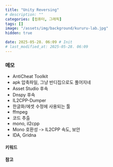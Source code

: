 ```yaml
---
title: "Unity Reversing"
# description: ""
categories: [컴퓨터, 그래픽]
tags: []
image: "/assets/img/background/kururu-lab.jpg"
hidden: true

date: 2025-05-28. 06:09 # Init
# last_modified_at: 2025-05-28. 06:09
---
```


### 메모

- AntiCheat Toolkit
- apk 압축파일, 그냥 반디집으로도 풀어지네
- Asset Studio 후속
- Dnspy 후속
- IL2CPP-Dumper
- 한글화/에셋 수정에 사용되는 툴
- ffmpeg
- 코드 추출
- mono, il2cpp
- Mono 호환성 -> IL2CPP 속도, 보안
- IDA, Gridna

#### 키워드

#### 참고
